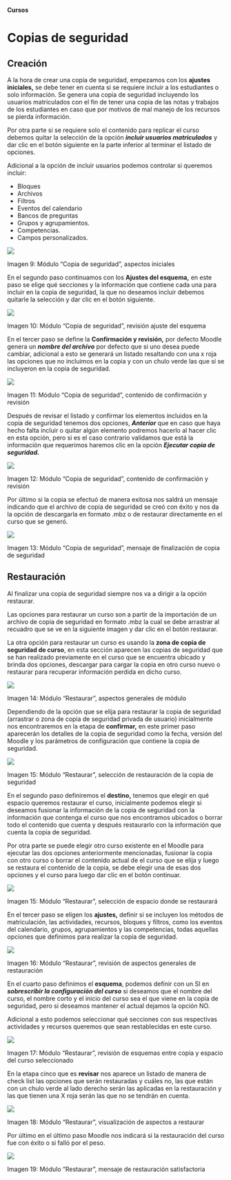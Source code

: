 **Cursos**

# Copias de seguridad

## **Creación**

A la hora de crear una copia de seguridad, empezamos con los **ajustes iniciales,** se debe tener en cuenta si se requiere incluir a los estudiantes o solo información. Se genera una copia de seguridad incluyendo los usuarios matriculados con el fin de tener una copia de las notas y trabajos de los estudiantes en caso que por motivos de mal manejo de los recursos se pierda información.

Por otra parte si se requiere solo el contenido para replicar el curso debemos quitar la selección de la opción ***incluir usuarios matriculados*** y dar clic en el botón siguiente en la parte inferior al terminar el listado de opciones.

Adicional a la opción de incluir usuarios podemos controlar si queremos incluir:




- Bloques
- Archivos
- Filtros
- Eventos del calendario
- Bancos de preguntas
- Grupos y agrupamientos.
- Competencias.
- Campos personalizados.

![](/img/cursos/Aspose.Words.23b25930-e640-4559-853a-af113417bc44.012.png)

Imagen 9: Módulo “Copia de seguridad”, aspectos iniciales

En el segundo paso continuamos con los **Ajustes del esquema,** en este paso se elige qué secciones y la información que contiene cada una para incluir en la copia de seguridad, la que no deseamos incluir debemos quitarle la selección y dar clic en el botón siguiente.

![](/img/cursos/Aspose.Words.23b25930-e640-4559-853a-af113417bc44.013.png)

Imagen 10: Módulo “Copia de seguridad”, revisión ajuste del esquema

En el tercer paso se define la **Confirmación y revisión,** por defecto Moodle  genera un ***nombre del archivo*** por defecto que si uno desea puede cambiar, adicional a esto se generará un listado resaltando con una x roja las opciones que no incluimos en la copia y con un chulo verde las que sí se incluyeron en la copia de seguridad.

![](/img/cursos/Aspose.Words.23b25930-e640-4559-853a-af113417bc44.014.png)

Imagen 11: Módulo “Copia de seguridad”, contenido de confirmación y revisión

Después de revisar el listado y confirmar los elementos incluidos en la copia de seguridad tenemos dos opciones, ***Anterior*** que en caso que haya hecho falta incluir o quitar algún elemento podremos hacerlo al hacer clic en esta opción, pero si es el caso contrario validamos que está la información que requerimos haremos clic en la opción ***Ejecutar copia de seguridad.***

![](/img/cursos/Aspose.Words.23b25930-e640-4559-853a-af113417bc44.015.png)

Imagen 12: Módulo “Copia de seguridad”, contenido de confirmación y revisión

Por último si la copia se efectuó de manera exitosa nos saldrá un mensaje indicando que el archivo de copia de seguridad se creó con éxito y nos da la opción de descargarla en formato .mbz o de restaurar directamente en el curso que se generó. 

![](/img/cursos/Aspose.Words.23b25930-e640-4559-853a-af113417bc44.016.png)

Imagen 13: Módulo “Copia de seguridad”, mensaje de finalización de copia de seguridad

## **Restauración**

Al finalizar una copia de seguridad siempre nos va a dirigir a la opción restaurar. 

Las opciones para restaurar un curso son a partir de la importación de un archivo de copia de seguridad en formato .mbz la cual se debe arrastrar al recuadro que se ve en la siguiente imagen y dar clic en el botón restaurar.

La otra opción para restaurar un curso es usando la **zona de copia de seguridad de curso**, en esta sección aparecen las copias de seguridad que se han realizado previamente en el curso que se encuentra ubicado y brinda dos opciones, descargar para cargar la copia en otro curso nuevo o restaurar para recuperar información perdida en dicho curso. 

![](/img/cursos/Aspose.Words.23b25930-e640-4559-853a-af113417bc44.017.png)

Imagen 14: Módulo “Restaurar”, aspectos generales de módulo

Dependiendo de la opción que se elija para restaurar la copia de seguridad (arrastrar o zona de copia de seguridad privada de usuario) inicialmente nos encontraremos en la etapa de **confirmar,** en este primer paso aparecerán los detalles de la copia de seguridad como la fecha, versión del Moodle y los parámetros de configuración que contiene la copia de seguridad. 

![](/img/cursos/Aspose.Words.23b25930-e640-4559-853a-af113417bc44.018.png)

Imagen 15: Módulo “Restaurar”, selección de restauración de la copia de seguridad

En el segundo paso definiremos el **destino,** tenemos que elegir en qué espacio queremos restaurar el curso, inicialmente podemos elegir si deseamos fusionar la información de la copia de seguridad con la información que contenga el curso que nos encontramos ubicados o borrar todo el contenido que cuenta y después restaurarlo con la información que cuenta la copia de seguridad. 

Por otra parte se puede elegir otro curso existente en el Moodle para ejecutar las dos opciones anteriormente mencionadas, fusionar la copia con otro curso o borrar el contenido actual de el curso que se elija y luego se restaura el contenido de la copia, se debe elegir una de esas dos opciones y el curso para luego dar clic en el botón continuar.

![](/img/cursos/Aspose.Words.23b25930-e640-4559-853a-af113417bc44.019.png)

Imagen 15: Módulo “Restaurar”, selección de espacio donde se restaurará

En el tercer paso se eligen los **ajustes,** definir si se incluyen los métodos de matriculación, las actividades, recursos, bloques y filtros, como los eventos del calendario, grupos, agrupamientos y las competencias, todas aquellas opciones que definimos para realizar la copia de seguridad.

![](/img/cursos/Aspose.Words.23b25930-e640-4559-853a-af113417bc44.020.png)

Imagen 16: Módulo “Restaurar”, revisión de aspectos generales de restauración

En el cuarto paso definimos el **esquema**, podemos definir con un SI en ***sobrescribir la configuración del curso*** si deseamos que el nombre del curso, el nombre corto y el inicio del curso sea el que viene en la copia de seguridad, pero si deseamos mantener el actual dejamos la opción NO.

Adicional a esto podemos seleccionar qué secciones con sus respectivas actividades y recursos queremos que sean restablecidas en este curso.

![](/img/cursos/Aspose.Words.23b25930-e640-4559-853a-af113417bc44.021.png)

Imagen 17: Módulo “Restaurar”, revisión de esquemas entre copia y espacio del curso seleccionado

En la etapa cinco que es **revisar** nos aparece un listado de manera de check list las opciones que serán restauradas y cuáles no, las que están con un chulo verde al lado derecho serán las aplicadas en la restauración y las que tienen una X roja serán las que no se tendrán en cuenta. 

![](/img/cursos/Aspose.Words.23b25930-e640-4559-853a-af113417bc44.022.png)

Imagen 18: Módulo “Restaurar”, visualización de aspectos a restaurar

Por último en el último paso Moodle nos indicará si la restauración del curso fue con éxito o si falló por el peso.

![](/img/cursos/Aspose.Words.23b25930-e640-4559-853a-af113417bc44.023.png)

Imagen 19: Módulo “Restaurar”, mensaje de restauración satisfactoria